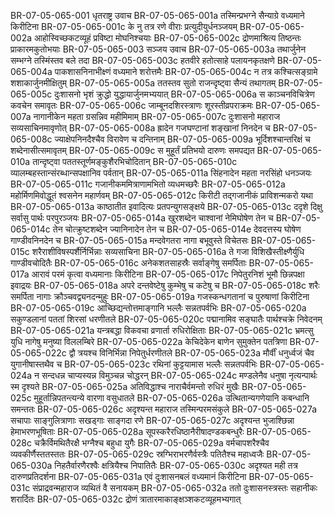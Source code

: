 BR-07-05-065-001	धृतराष्ट्र उवाच
BR-07-05-065-001a	तस्मिन्प्रभग्ने सैन्याग्रे वध्यमाने किरीटिना
BR-07-05-065-001c	के नु तत्र रणे वीराः प्रत्युदीयुर्धनञ्जयम्
BR-07-05-065-002a	आहोस्विच्छकटव्यूहं प्रविष्टा मोघनिश्चयाः
BR-07-05-065-002c	द्रोणमाश्रित्य तिष्ठन्तः प्राकारमकुतोभयाः
BR-07-05-065-003	सञ्जय उवाच
BR-07-05-065-003a	तथार्जुनेन सम्भग्ने तस्मिंस्तव बले तदा
BR-07-05-065-003c	हतवीरे हतोत्साहे पलायनकृतक्षणे
BR-07-05-065-004a	पाकशासनिनाभीक्ष्णं वध्यमाने शरोत्तमैः
BR-07-05-065-004c	न तत्र कश्चित्सङ्ग्रामे शशाकार्जुनमीक्षितुम्
BR-07-05-065-005a	ततस्तव सुतो राजन्दृष्ट्वा सैन्यं तथागतम्
BR-07-05-065-005c	दुःशासनो भृशं क्रुद्धो युद्धायार्जुनमभ्ययात्
BR-07-05-065-006a	स काञ्चनविचित्रेण कवचेन समावृतः
BR-07-05-065-006c	जाम्बूनदशिरस्त्राणः शूरस्तीव्रपराक्रमः
BR-07-05-065-007a	नागानीकेन महता ग्रसन्निव महीमिमाम्
BR-07-05-065-007c	दुःशासनो महाराज सव्यसाचिनमावृणोत्
BR-07-05-065-008a	ह्रादेन गजघण्टानां शङ्खानां निनदेन च
BR-07-05-065-008c	ज्याक्षेपनिनदैश्चैव विरावेण च दन्तिनाम्
BR-07-05-065-009a	भूर्दिशश्चान्तरिक्षं च शब्देनासीत्समावृतम्
BR-07-05-065-009c	स मुहूर्तं प्रतिभयो दारुणः समपद्यत
BR-07-05-065-010a	तान्दृष्ट्वा पततस्तूर्णमङ्कुशैरभिचोदितान्
BR-07-05-065-010c	व्यालम्बहस्तान्संरब्धान्सपक्षानिव पर्वतान्
BR-07-05-065-011a	सिंहनादेन महता नरसिंहो धनञ्जयः
BR-07-05-065-011c	गजानीकममित्राणामभितो व्यधमच्छरैः
BR-07-05-065-012a	महोर्मिणमिवोद्धूतं श्वसनेन महार्णवम्
BR-07-05-065-012c	किरीटी तद्गजानीकं प्राविशन्मकरो यथा
BR-07-05-065-013a	काष्ठातीत इवादित्यः प्रतपन्युगसङ्क्षये
BR-07-05-065-013c	ददृशे दिक्षु सर्वासु पार्थः परपुरञ्जयः
BR-07-05-065-014a	खुरशब्देन चाश्वानां नेमिघोषेण तेन च
BR-07-05-065-014c	तेन चोत्क्रुष्टशब्देन ज्यानिनादेन तेन च
BR-07-05-065-014e	देवदत्तस्य घोषेण गाण्डीवनिनदेन च
BR-07-05-065-015a	मन्दवेगतरा नागा बभूवुस्ते विचेतसः
BR-07-05-065-015c	शरैराशीविषस्पर्शैर्निर्भिन्नाः सव्यसाचिना
BR-07-05-065-016a	ते गजा विशिखैस्तीक्ष्णैर्युधि गाण्डीवचोदितैः
BR-07-05-065-016c	अनेकशतसाहस्रैः सर्वाङ्गेषु समर्पिताः
BR-07-05-065-017a	आरावं परमं कृत्वा वध्यमानाः किरीटिना
BR-07-05-065-017c	निपेतुरनिशं भूमौ छिन्नपक्षा इवाद्रयः
BR-07-05-065-018a	अपरे दन्तवेष्टेषु कुम्भेषु च कटेषु च
BR-07-05-065-018c	शरैः समर्पिता नागाः क्रौञ्चवद्व्यनदन्मुहुः
BR-07-05-065-019a	गजस्कन्धगतानां च पुरुषाणां किरीटिना
BR-07-05-065-019c	आच्छिद्यन्तोत्तमाङ्गानि भल्लैः सन्नतपर्वभिः
BR-07-05-065-020a	सकुण्डलानां पततां शिरसां धरणीतले
BR-07-05-065-020c	पद्मानामिव सङ्घातैः पार्थश्चक्रे निवेदनम्
BR-07-05-065-021a	यन्त्रबद्धा विकवचा व्रणार्ता रुधिरोक्षिताः
BR-07-05-065-021c	भ्रमत्सु युधि नागेषु मनुष्या विललम्बिरे
BR-07-05-065-022a	केचिदेकेन बाणेन सुमुक्तेन पतत्रिणा
BR-07-05-065-022c	द्वौ त्रयश्च विनिर्भिन्ना निपेतुर्धरणीतले
BR-07-05-065-023a	मौर्वीं धनुर्ध्वजं चैव युगानीषास्तथैव च
BR-07-05-065-023c	रथिनां कुट्टयामास भल्लैः सन्नतपर्वभिः
BR-07-05-065-024a	न सन्दधन्न चाप्यस्यन्न विमुञ्चन्न चोद्धरन्
BR-07-05-065-024c	मण्डलेनैव धनुषा नृत्यन्पार्थः स्म दृश्यते
BR-07-05-065-025a	अतिविद्धाश्च नाराचैर्वमन्तो रुधिरं मुखैः
BR-07-05-065-025c	मुहूर्तान्निपतन्त्यन्ये वारणा वसुधातले
BR-07-05-065-026a	उत्थितान्यगणेयानि कबन्धानि समन्ततः
BR-07-05-065-026c	अदृश्यन्त महाराज तस्मिन्परमसंकुले
BR-07-05-065-027a	सचापाः साङ्गुलित्राणाः सखड्गाः साङ्गदा रणे
BR-07-05-065-027c	अदृश्यन्त भुजाश्छिन्ना हेमाभरणभूषिताः
BR-07-05-065-028a	सूपस्करैरधिष्ठानैरीषादण्डकबन्धुरैः
BR-07-05-065-028c	चक्रैर्विमथितैरक्षै भग्नैश्च बहुधा युगैः
BR-07-05-065-029a	वर्मचापशरैश्चैव व्यवकीर्णैस्ततस्ततः
BR-07-05-065-029c	स्रग्भिराभरणैर्वस्त्रैः पतितैश्च महाध्वजैः
BR-07-05-065-030a	निहतैर्वारणैरश्वैः क्षत्रियैश्च निपातितैः
BR-07-05-065-030c	अदृश्यत मही तत्र दारुणप्रतिदर्शना
BR-07-05-065-031a	एवं दुःशासनबलं वध्यमानं किरीटिना
BR-07-05-065-031c	संप्राद्रवन्महाराज व्यथितं वै सनायकम्
BR-07-05-065-032a	ततो दुःशासनस्त्रस्तः सहानीकः शरार्दितः
BR-07-05-065-032c	द्रोणं त्रातारमाकाङ्क्षञ्शकटव्यूहमभ्यगात्

